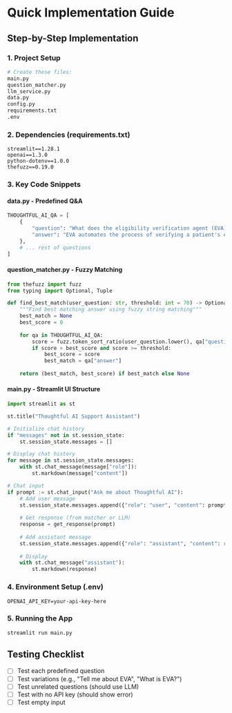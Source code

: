 # Quick Implementation Guide

## Step-by-Step Implementation

### 1. Project Setup
```bash
# Create these files:
main.py
question_matcher.py
llm_service.py
data.py
config.py
requirements.txt
.env
```

### 2. Dependencies (requirements.txt)
```
streamlit==1.28.1
openai==1.3.0
python-dotenv==1.0.0
thefuzz==0.19.0
```

### 3. Key Code Snippets

#### data.py - Predefined Q&A
```python
THOUGHTFUL_AI_QA = [
    {
        "question": "What does the eligibility verification agent (EVA) do?",
        "answer": "EVA automates the process of verifying a patient's eligibility and benefits information in real-time, eliminating manual data entry errors and reducing claim rejections."
    },
    # ... rest of questions
]
```

#### question_matcher.py - Fuzzy Matching
```python
from thefuzz import fuzz
from typing import Optional, Tuple

def find_best_match(user_question: str, threshold: int = 70) -> Optional[Tuple[str, int]]:
    """Find best matching answer using fuzzy string matching"""
    best_match = None
    best_score = 0
    
    for qa in THOUGHTFUL_AI_QA:
        score = fuzz.token_sort_ratio(user_question.lower(), qa["question"].lower())
        if score > best_score and score >= threshold:
            best_score = score
            best_match = qa["answer"]
    
    return (best_match, best_score) if best_match else None
```

#### main.py - Streamlit UI Structure
```python
import streamlit as st

st.title("Thoughtful AI Support Assistant")

# Initialize chat history
if "messages" not in st.session_state:
    st.session_state.messages = []

# Display chat history
for message in st.session_state.messages:
    with st.chat_message(message["role"]):
        st.markdown(message["content"])

# Chat input
if prompt := st.chat_input("Ask me about Thoughtful AI"):
    # Add user message
    st.session_state.messages.append({"role": "user", "content": prompt})
    
    # Get response (from matcher or LLM)
    response = get_response(prompt)
    
    # Add assistant message
    st.session_state.messages.append({"role": "assistant", "content": response})
    
    # Display
    with st.chat_message("assistant"):
        st.markdown(response)
```

### 4. Environment Setup (.env)
```
OPENAI_API_KEY=your-api-key-here
```

### 5. Running the App
```bash
streamlit run main.py
```

## Testing Checklist
- [ ] Test each predefined question
- [ ] Test variations (e.g., "Tell me about EVA", "What is EVA?")
- [ ] Test unrelated questions (should use LLM)
- [ ] Test with no API key (should show error)
- [ ] Test empty input 